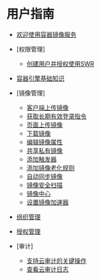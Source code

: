 # 用户指南

-   [欢迎使用容器镜像服务](欢迎使用容器镜像服务.md)
-   [权限管理]
    -   [创建用户并授权使用SWR](创建用户并授权使用SWR.md)

-   [容器引擎基础知识](容器引擎基础知识.md)
-   [镜像管理]
    -   [客户端上传镜像](客户端上传镜像.md)
    -   [获取长期有效登录指令](获取长期有效登录指令.md)
    -   [页面上传镜像](页面上传镜像.md)
    -   [下载镜像](下载镜像.md)
    -   [编辑镜像属性](编辑镜像属性.md)
    -   [共享私有镜像](共享私有镜像.md)
    -   [添加触发器](添加触发器.md)
    -   [添加镜像老化规则](添加镜像老化规则.md)
    -   [自动同步镜像](自动同步镜像.md)
    -   [镜像安全扫描](镜像安全扫描.md)
    -   [镜像中心](镜像中心.md)
    -   [设置镜像加速器](设置镜像加速器.md)

-   [组织管理](组织管理.md)
-   [授权管理](授权管理.md)
-   [审计]
    -   [支持云审计的关键操作](支持云审计的关键操作.md)
    -   [查看云审计日志](查看云审计日志.md)

